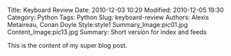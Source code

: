 Title: Keyboard Review
Date: 2010-12-03 10:20
Modified: 2010-12-05 19:30
Category: Python
Tags: Python
Slug: keyboard-review
Authors: Alexis Metaireau, Conan Doyle
Style:style1
Summary_Image:pic01.jpg
Content_Image:pic13.jpg
Summary: Short version for index and feeds

This is the content of my super blog post.